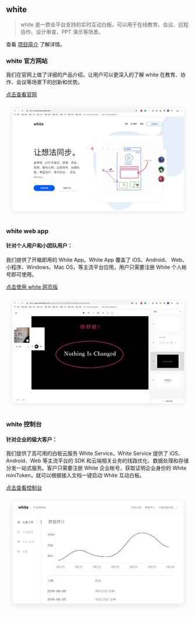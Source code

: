 ## white

> white 是一款全平台支持的实时互动白板，可以用于在线教育、会议、远程协作、设计审查、PPT 演示等场景。

查看 [项目简介](/zh-CN/v1/introduction.md) 了解详情。

### white 官方网站

我们在官网上做了详细的产品介绍，让用户可以更深入的了解 white 在教育、协作、会议等场景下的创新和优势。

[点击查看官网](https://www.herewhite.com)

![demo-2.png](./_images/loading_page.jpg "")

### white web app

#### 针对个人用户和小团队用户：

我们提供了开箱即用的 White App。White App 覆盖了 iOS、Android、 Web、 小程序、Windows、Mac OS，等主流平台应用，用户只需要注册 White 个人帐号即可使用。

[点击使用 white 网页版](https://app.herewhite.com)

![demo-2.png](./_images/web_app.jpg "")

### white 控制台

#### 针对企业的级大客户：

我们提供了高可用的白板云服务 White Service。White Service 提供了 iOS、Android、Web 等主流平台的 SDK 和云端相关业务的线路优化、数据处理和存储分发一站式服务。客户只需要注册 White 企业帐号，获取证明企业身份的 White miniToken，就可以根据接入文档一键启动 White 互动白板。

[点击查看控制台](https://console.herewhite.com)

![demo-2.png](./_images/console_page.jpg "")
